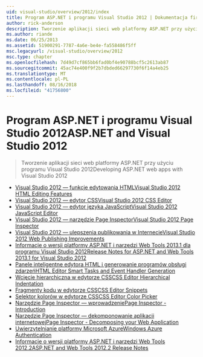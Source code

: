 ```yaml
---
uid: visual-studio/overview/2012/index
title: Program ASP.NET i programu Visual Studio 2012 | Dokumentacja firmy Microsoft
author: rick-anderson
description: Tworzenie aplikacji sieci web platformy ASP.NET przy użyciu programu Visual Studio 2012
ms.author: riande
ms.date: 06/25/2013
ms.assetid: 51900291-7787-4a6e-be4e-fa558486f5ff
msc.legacyurl: /visual-studio/overview/2012
msc.type: chapter
ms.openlocfilehash: 7d49d7cf865bb6fad0bf4e90788bcf5c2613ab87
ms.sourcegitcommit: 45ac74e400f9f2b7dbded66297730f6f14a4eb25
ms.translationtype: MT
ms.contentlocale: pl-PL
ms.lasthandoff: 08/16/2018
ms.locfileid: "41756800"
---
```

<a name="aspnet-and-visual-studio-2012"></a><span data-ttu-id="fd70a-103">Program ASP.NET i programu Visual Studio 2012</span><span class="sxs-lookup"><span data-stu-id="fd70a-103">ASP.NET and Visual Studio 2012</span></span>
====================
> <span data-ttu-id="fd70a-104">Tworzenie aplikacji sieci web platformy ASP.NET przy użyciu programu Visual Studio 2012</span><span class="sxs-lookup"><span data-stu-id="fd70a-104">Developing ASP.NET web apps with Visual Studio 2012</span></span>


- [<span data-ttu-id="fd70a-105">Visual Studio 2012 — funkcje edytowania HTML</span><span class="sxs-lookup"><span data-stu-id="fd70a-105">Visual Studio 2012 HTML Editing Features</span></span>](visual-studio-2012-html-editing-features.md)
- [<span data-ttu-id="fd70a-106">Visual Studio 2012 — edytor CSS</span><span class="sxs-lookup"><span data-stu-id="fd70a-106">Visual Studio 2012 CSS Editor</span></span>](visual-studio-2012-css-editor.md)
- [<span data-ttu-id="fd70a-107">Visual Studio 2012 — edytor języka JavaScript</span><span class="sxs-lookup"><span data-stu-id="fd70a-107">Visual Studio 2012 JavaScript Editor</span></span>](visual-studio-2012-javascript-editor.md)
- [<span data-ttu-id="fd70a-108">Visual Studio 2012 — narzędzie Page Inspector</span><span class="sxs-lookup"><span data-stu-id="fd70a-108">Visual Studio 2012 Page Inspector</span></span>](visual-studio-2012-page-inspector.md)
- [<span data-ttu-id="fd70a-109">Visual Studio 2012 — ulepszenia publikowania w Internecie</span><span class="sxs-lookup"><span data-stu-id="fd70a-109">Visual Studio 2012 Web Publishing Improvements</span></span>](visual-studio-2012-web-publishing-improvements.md)
- [<span data-ttu-id="fd70a-110">Informacje o wersji platformy ASP.NET i narzędzi Web Tools 2013.1 dla programu Visual Studio 2012</span><span class="sxs-lookup"><span data-stu-id="fd70a-110">Release Notes for ASP.NET and Web Tools 2013.1 for Visual Studio 2012</span></span>](aspnet-and-web-tools-20131-for-visual-studio-2012.md)
- [<span data-ttu-id="fd70a-111">Panele inteligentne edytora HTML i generowanie programów obsługi zdarzeń</span><span class="sxs-lookup"><span data-stu-id="fd70a-111">HTML Editor Smart Tasks and Event Handler Generation</span></span>](visual-studio-vnext-videos-html-editor-smart-tasks-and-event-handler-generation.md)
- [<span data-ttu-id="fd70a-112">Wcięcie hierarchiczna w edytorze CSS</span><span class="sxs-lookup"><span data-stu-id="fd70a-112">CSS Editor Hierarchical Indentation</span></span>](visual-studio-vnext-videos-css-editor-hierarchical-indentation.md)
- [<span data-ttu-id="fd70a-113">Fragmenty kodu w edytorze CSS</span><span class="sxs-lookup"><span data-stu-id="fd70a-113">CSS Editor Snippets</span></span>](visual-studio-vnext-videos-css-editor-snippets.md)
- [<span data-ttu-id="fd70a-114">Selektor kolorów w edytorze CSS</span><span class="sxs-lookup"><span data-stu-id="fd70a-114">CSS Editor Color Picker</span></span>](visual-studio-vnext-videos-css-editor-color-picker.md)
- [<span data-ttu-id="fd70a-115">Narzędzie Page Inspector — wprowadzenie</span><span class="sxs-lookup"><span data-stu-id="fd70a-115">Page Inspector - Introduction</span></span>](visual-studio-vnext-videos-page-inspector-introduction.md)
- [<span data-ttu-id="fd70a-116">Narzędzie Page Inspector — dekomponowanie aplikacji internetowej</span><span class="sxs-lookup"><span data-stu-id="fd70a-116">Page Inspector - Decomposing your Web Application</span></span>](visual-studio-vnext-videos-page-inspector-decomposing-your-web-application.md)
- [<span data-ttu-id="fd70a-117">Uwierzytelnianie platformy Microsoft Azure</span><span class="sxs-lookup"><span data-stu-id="fd70a-117">Windows Azure Authentication</span></span>](windows-azure-authentication.md)
- [<span data-ttu-id="fd70a-118">Informacje o wersji platformy ASP.NET i narzędzi Web Tools 2012.2</span><span class="sxs-lookup"><span data-stu-id="fd70a-118">ASP.NET and Web Tools 2012.2 Release Notes</span></span>](aspnet-and-web-tools-20122-release-notes-rtw.md)
